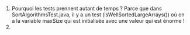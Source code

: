 1) Pourquoi les tests prennent autant de temps ?
    Parce que dans SortAlgorithmsTest.java, il y a un test (isWellSortedLargeArrays()) où on a la variable maxSize qui est initialisée avec une valeur qui est énorme !
2) 